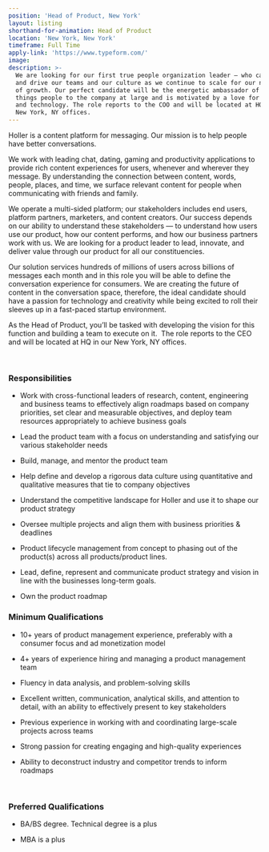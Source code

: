 ```yaml
---
position: 'Head of Product, New York'
layout: listing
shorthand-for-animation: Head of Product
location: 'New York, New York'
timeframe: Full Time
apply-link: 'https://www.typeform.com/'
image:
description: >-
  We are looking for our first true people organization leader – who can inspire
  and drive our teams and our culture as we continue to scale for our next phase
  of growth. Our perfect candidate will be the energetic ambassador of all
  things people to the company at large and is motivated by a love for people
  and technology. The role reports to the COO and will be located at HQ in our
  New York, NY offices.
---
```


Holler is a content platform for messaging. Our mission is to help people have better conversations.

We work with leading chat, dating, gaming and productivity applications to provide rich content experiences for users, whenever and wherever they message. By understanding the connection between content, words, people, places, and time, we surface relevant content for people when communicating with friends and family.

We operate a multi-sided platform; our stakeholders includes end users, platform partners, marketers, and content creators. Our success depends on our ability to understand these stakeholders — to understand how users use our product, how our content performs, and how our business partners work with us. We are looking for a product leader to lead, innovate, and deliver value through our product for all our constituencies.

Our solution services hundreds of millions of users across billions of messages each month and in this role you will be able to define the conversation experience for consumers. We are creating the future of content in the conversation space, therefore, the ideal candidate should have a passion for technology and creativity while being excited to roll their sleeves up in a fast-paced startup environment.

As the Head of Product, you’ll be tasked with developing the vision for this function and building a team to execute on it.&nbsp; The role reports to the CEO and will be located at HQ in our New York, NY offices.

&nbsp;

### **Responsibilities**

* Work with cross-functional leaders of research, content, engineering and business teams to effectively align roadmaps based on company priorities, set clear and measurable objectives, and deploy team resources appropriately to achieve business goals

* Lead the product team with a focus on understanding and satisfying our various stakeholder needs

* Build, manage, and mentor the product team

* Help define and develop a rigorous data culture using quantitative and qualitative measures that tie to company objectives

* Understand the competitive landscape for Holler and use it to shape our product strategy

* Oversee multiple projects and align them with business priorities & deadlines

* Product lifecycle management from concept to phasing out of the product(s) across all products/product lines.

* Lead, define, represent and communicate product strategy and vision in line with the businesses long-term goals.

* Own the product roadmap

### **Minimum Qualifications**

* 10+ years of product management experience, preferably with a consumer focus and ad monetization model

* 4+ years of experience hiring and managing a product management team

* Fluency in data analysis, and problem-solving skills

* Excellent written, communication, analytical skills, and attention to detail, with an ability to effectively present to key stakeholders

* Previous experience in working with and coordinating large-scale projects across teams

* Strong passion for creating engaging and high-quality experiences

* Ability to deconstruct industry and competitor trends to inform roadmaps

&nbsp;

### **Preferred Qualifications**

* BA/BS degree. Technical degree is a plus

* MBA is a plus